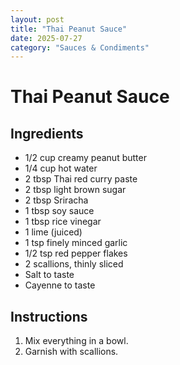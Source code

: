 ```yaml
---
layout: post
title: "Thai Peanut Sauce"
date: 2025-07-27
category: "Sauces & Condiments"
---
```


# Thai Peanut Sauce

## Ingredients
- 1/2 cup creamy peanut butter
- 1/4 cup hot water
- 2 tbsp Thai red curry paste
- 2 tbsp light brown sugar
- 2 tbsp Sriracha
- 1 tbsp soy sauce
- 1 tbsp rice vinegar
- 1 lime (juiced)
- 1 tsp finely minced garlic
- 1/2 tsp red pepper flakes
- 2 scallions, thinly sliced
- Salt to taste
- Cayenne to taste

## Instructions
1. Mix everything in a bowl.
2. Garnish with scallions.
